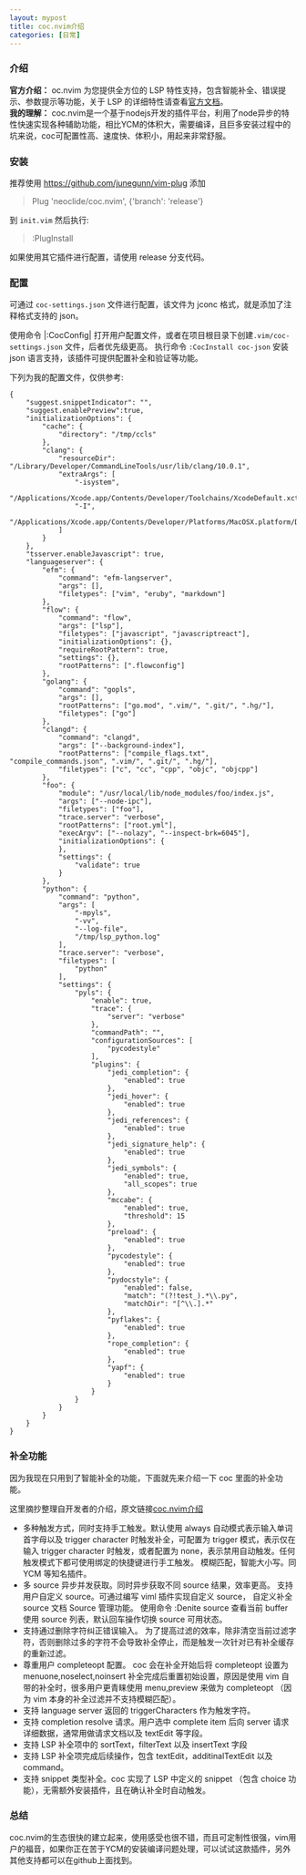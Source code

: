 ```yaml
---
layout: mypost
title: coc.nvim介绍 
categories: [日常]
---
```


### 介绍

**官方介绍：** oc.nvim 为您提供全方位的 LSP 特性支持，包含智能补全、错误提示、参数提示等功能，关于 LSP 的详细特性请查看[官方文档](https://microsoft.github.io/language-server-protocol)。
<br>
**我的理解：** coc.nvim是一个基于nodejs开发的插件平台，利用了node异步的特性快速实现各种辅助功能，相比YCM的体积大，需要编译，且巨多安装过程中的坑来说，coc可配置性高、速度快、体积小，用起来非常舒服。

### 安装

推荐使用 https://github.com/junegunn/vim-plug 添加

> Plug 'neoclide/coc.nvim', {'branch': 'release'}

到 `init.vim` 然后执行: 

> :PlugInstall

如果使用其它插件进行配置，请使用 release 分支代码。

### 配置
可通过 `coc-settings.json` 文件进行配置，该文件为 jconc 格式，就是添加了注释格式支持的 json。

使用命令 |:CocConfig| 打开用户配置文件，或者在项目根目录下创建`.vim/coc-settings.json` 文件，后者优先级更高。 
执行命令 `:CocInstall coc-json` 安装 json 语言支持，该插件可提供配置补全和验证等功能。

下列为我的配置文件，仅供参考:

```
{
	"suggest.snippetIndicator": "",
	"suggest.enablePreview":true,
    "initializationOptions": {
        "cache": {
            "directory": "/tmp/ccls"
        },
        "clang": {
            "resourceDir": "/Library/Developer/CommandLineTools/usr/lib/clang/10.0.1",
            "extraArgs": [
                "-isystem",
                "/Applications/Xcode.app/Contents/Developer/Toolchains/XcodeDefault.xctoolchain/usr/include/c++/V1",
                "-I",
                "/Applications/Xcode.app/Contents/Developer/Platforms/MacOSX.platform/Developer/SDKs/MacOSX.sdk/usr/include/"
            ]
        }
    },
    "tsserver.enableJavascript": true,
    "languageserver": {
        "efm": {
            "command": "efm-langserver",
            "args": [],
            "filetypes": ["vim", "eruby", "markdown"]
        },
        "flow": {
            "command": "flow",
            "args": ["lsp"],
            "filetypes": ["javascript", "javascriptreact"],
            "initializationOptions": {},
            "requireRootPattern": true,
            "settings": {},
            "rootPatterns": [".flowconfig"]
        }, 
        "golang": {
            "command": "gopls",
            "args": [],
            "rootPatterns": ["go.mod", ".vim/", ".git/", ".hg/"],
            "filetypes": ["go"]
        },
        "clangd": {
            "command": "clangd",
            "args": ["--background-index"],
            "rootPatterns": ["compile_flags.txt", "compile_commands.json", ".vim/", ".git/", ".hg/"],
            "filetypes": ["c", "cc", "cpp", "objc", "objcpp"]
        },
        "foo": {
            "module": "/usr/local/lib/node_modules/foo/index.js",
            "args": ["--node-ipc"],
            "filetypes": ["foo"],
            "trace.server": "verbose",
            "rootPatterns": ["root.yml"],
            "execArgv": ["--nolazy", "--inspect-brk=6045"],
            "initializationOptions": {
            },
            "settings": {
                "validate": true
            }
        },
        "python": {
            "command": "python",
            "args": [
                "-mpyls",
                "-vv",
                "--log-file",
                "/tmp/lsp_python.log"
            ],
            "trace.server": "verbose",
            "filetypes": [
                "python"
            ],
            "settings": {
                "pyls": {
                    "enable": true,
                    "trace": {
                        "server": "verbose"
                    },
                    "commandPath": "",
                    "configurationSources": [
                        "pycodestyle"
                    ],
                    "plugins": {
                        "jedi_completion": {
                            "enabled": true
                        },
                        "jedi_hover": {
                            "enabled": true
                        },
                        "jedi_references": {
                            "enabled": true
                        },
                        "jedi_signature_help": {
                            "enabled": true
                        },
                        "jedi_symbols": {
                            "enabled": true,
                            "all_scopes": true
                        },
                        "mccabe": {
                            "enabled": true,
                            "threshold": 15
                        },
                        "preload": {
                            "enabled": true
                        },
                        "pycodestyle": {
                            "enabled": true
                        },
                        "pydocstyle": {
                            "enabled": false,
                            "match": "(?!test_).*\\.py",
                            "matchDir": "[^\\.].*"
                        },
                        "pyflakes": {
                            "enabled": true
                        },
                        "rope_completion": {
                            "enabled": true
                        },
                        "yapf": {
                            "enabled": true
                        }
                    }
                }
            }
        }
    }
}
```
### 补全功能
因为我现在只用到了智能补全的功能，下面就先来介绍一下 coc 里面的补全功能。

这里摘抄整理自开发者的介绍，原文链接[coc.nvim介绍](https://www.v2ex.com/t/469214)
<br>

- 多种触发方式，同时支持手工触发。默认使用 always 自动模式表示输入单词首字母以及 trigger character 时触发补全，可配置为 trigger 模式，表示仅在输入 trigger character 时触发，或者配置为 none，表示禁用自动触发。任何触发模式下都可使用绑定的快捷键进行手工触发。
模糊匹配，智能大小写。同 YCM 等知名插件。
- 多 source 异步并发获取。同时异步获取不同 source 结果，效率更高。
支持用户自定义 source。可通过编写 viml 插件实现自定义 source， 自定义补全 source 文档
Source 管理功能。 使用命令 :Denite source 查看当前 buffer 使用 source 列表，默认回车操作切换 source 可用状态。
- 支持通过删除字符纠正错误输入。 为了提高过滤的效率，除非清空当前过滤字符，否则删除过多的字符不会导致补全停止，而是触发一次针对已有补全缓存的重新过滤。
- 尊重用户 completeopt 配置。 coc 会在补全开始后将 completeopt 设置为 menuone,noselect,noinsert 补全完成后重置初始设置，原因是使用 vim 自带的补全时，很多用户更青睐使用 menu,preview 来做为 completeopt （因为 vim 本身的补全过滤并不支持模糊匹配）。
- 支持 language server 返回的 triggerCharacters 作为触发字符。
- 支持 completion resolve 请求。用户选中 complete item 后向 server 请求详细数据，通常用做请求文档以及 textEdit 等字段。
- 支持 LSP 补全项中的 sortText，filterText 以及 insertText 字段
- 支持 LSP 补全项完成后续操作，包含 textEdit，additinalTextEdit 以及 command。
- 支持 snippet 类型补全。coc 实现了 LSP 中定义的 snippet （包含 choice 功能），无需额外安装插件，且在确认补全时自动触发。

### 总结
coc.nvim的生态很快的建立起来，使用感受也很不错，而且可定制性很强，vim用户的福音，如果你正在苦于YCM的安装编译问题处理，可以试试这款插件，另外其他支持都可以在github上面找到。
